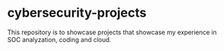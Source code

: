 # cybersecurity-projects
This repository is to showcase projects that showcase my experience in SOC analyzation, coding and cloud.
